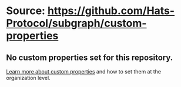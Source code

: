 # Source: https://github.com/Hats-Protocol/subgraph/custom-properties

## No custom properties set for this repository.

[Learn more about custom properties](https://docs.github.com/enterprise-cloud@latest/organizations/managing-organization-settings/managing-custom-properties-for-repositories-in-your-organization) and how to set them at the organization level.
